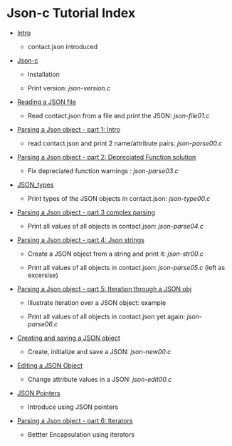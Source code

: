 # Json-c Tutorial Index

- [Intro](https://github.com/rbtylee/tutorial-jsonc/blob/master/tutorial/Intro.md)

    * contact.json introduced

- [Json-c](https://github.com/rbtylee/tutorial-jsonc/blob/master/tutorial/Json-c.md)

    * Installation

    * Print version: _*json-version.c*_

- [Reading a JSON file](https://github.com/rbtylee/tutorial-jsonc/blob/master/tutorial/File.md)

    * Read contact.json from a file and print the JSON: _*json-file01.c*_

- [Parsing a Json object - part 1: Intro](https://github.com/rbtylee/tutorial-jsonc/blob/master/tutorial/legacy.md)

    * read contact.json  and print 2 name/attribute pairs: _*json-parse00.c*_

- [Parsing a Json object - part 2: Depreciated Function solution](https://github.com/rbtylee/tutorial-jsonc/blob/master/tutorial/parsing.md)

    * Fix depreciated function warnings : _*json-parse03.c*_

- [JSON_types](https://github.com/rbtylee/tutorial-jsonc/blob/master/tutorial/types.md)

    * Print types of the JSON objects in contact.json: _*json-type00.c*_

- [Parsing a Json object - part 3 complex parsing](https://github.com/rbtylee/tutorial-jsonc/blob/master/tutorial/parsing2.md)
    * Print all values of all objects in contact.json: _*json-parse04.c*_

- [Parsing a Json object - part 4: Json strings](https://github.com/rbtylee/tutorial-jsonc/blob/master/tutorial/parsing3.md)

    * Create a JSON object from a string and print it: _*json-str00.c*_

    * Print all values of all objects in contact.json: _*json-parse05.c*_ (left as excersise)

- [Parsing a Json object - part 5: Iteration through a JSON obj](https://github.com/rbtylee/tutorial-jsonc/blob/master/tutorial/parsing4.md)

    * Illustrate iteration over a JSON object: example

    * Print all values of all objects in contact.json yet again: _*json-parse06.c*_

- [Creating and saving a JSON object](https://github.com/rbtylee/tutorial-jsonc/blob/master/tutorial/new.md)

    * Create, initialize and save a JSON: _*json-new00.c*_

- [Editing a JSON Object](https://github.com/rbtylee/tutorial-jsonc/blob/master/tutorial/edit.md)

    * Change attribute values in a JSON: _*json-edit00.c*_
  
- [JSON Pointers](https://github.com/rbtylee/tutorial-jsonc/blob/master/tutorial/edit2.md)

    * Introduce using JSON pointers

- [Parsing a Json object - part 6: Iterators](https://github.com/rbtylee/tutorial-jsonc/blob/master/tutorial/parsing5.md)

    * Bettter Encapsulation using iterators
